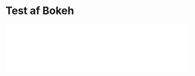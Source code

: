 # Test af Bokeh

<iframe src="Bokeh_plot.html" style="width: 500px; height: 130px; border: 0px"></iframe>
